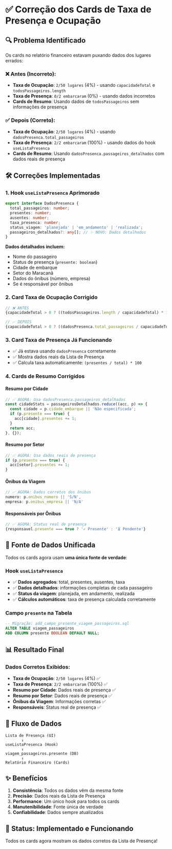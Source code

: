# ✅ Correção dos Cards de Taxa de Presença e Ocupação

## 🔍 **Problema Identificado**

Os cards no relatório financeiro estavam puxando dados dos lugares errados:

### ❌ **Antes (Incorreto):**
- **Taxa de Ocupação**: `2/50 lugares` (4%) - usando `capacidadeTotal` e `todosPassageiros.length`
- **Taxa de Presença**: `0/2 embarcaram` (0%) - usando dados incorretos
- **Cards de Resumo**: Usando dados de `todosPassageiros` sem informações de presença

### ✅ **Depois (Correto):**
- **Taxa de Ocupação**: `2/50 lugares` (4%) - usando `dadosPresenca.total_passageiros`
- **Taxa de Presença**: `2/2 embarcaram` (100%) - usando dados do hook `useListaPresenca`
- **Cards de Resumo**: Usando `dadosPresenca.passageiros_detalhados` com dados reais de presença

## 🛠️ **Correções Implementadas**

### 1. **Hook `useListaPresenca` Aprimorado**
```typescript
export interface DadosPresenca {
  total_passageiros: number;
  presentes: number;
  ausentes: number;
  taxa_presenca: number;
  status_viagem: 'planejada' | 'em_andamento' | 'realizada';
  passageiros_detalhados?: any[]; // ✨ NOVO: Dados detalhados
}
```

**Dados detalhados incluem:**
- Nome do passageiro
- Status de presença (`presente: boolean`)
- Cidade de embarque
- Setor do Maracanã
- Dados do ônibus (número, empresa)
- Se é responsável por ônibus

### 2. **Card Taxa de Ocupação Corrigido**
```typescript
// ❌ ANTES
{capacidadeTotal > 0 ? ((todosPassageiros.length / capacidadeTotal) * 100).toFixed(0) : 0}%

// ✅ DEPOIS
{capacidadeTotal > 0 ? ((dadosPresenca.total_passageiros / capacidadeTotal) * 100).toFixed(0) : 0}%
```

### 3. **Card Taxa de Presença Já Funcionando**
- ✅ Já estava usando `dadosPresenca` corretamente
- ✅ Mostra dados reais da Lista de Presença
- ✅ Calcula taxa automaticamente: `(presentes / total) * 100`

### 4. **Cards de Resumo Corrigidos**

#### **Resumo por Cidade**
```typescript
// ✅ AGORA: Usa dadosPresenca.passageiros_detalhados
const cidadeStats = passageirosDetalhados.reduce((acc, p) => {
  const cidade = p.cidade_embarque || 'Não especificada';
  if (p.presente === true) {
    acc[cidade].presentes += 1;
  }
  return acc;
}, {});
```

#### **Resumo por Setor**
```typescript
// ✅ AGORA: Usa dados reais de presença
if (p.presente === true) {
  acc[setor].presentes += 1;
}
```

#### **Ônibus da Viagem**
```typescript
// ✅ AGORA: Dados corretos dos ônibus
numero: p.onibus_numero || 'S/N',
empresa: p.onibus_empresa || 'N/A'
```

#### **Responsáveis por Ônibus**
```typescript
// ✅ AGORA: Status real de presença
{responsavel.presente === true ? '✓ Presente' : '⏳ Pendente'}
```

## 🎯 **Fonte de Dados Unificada**

Todos os cards agora usam **uma única fonte de verdade**:

### **Hook `useListaPresenca`**
- ✅ **Dados agregados**: total, presentes, ausentes, taxa
- ✅ **Dados detalhados**: informações completas de cada passageiro
- ✅ **Status da viagem**: planejada, em andamento, realizada
- ✅ **Cálculos automáticos**: taxa de presença calculada corretamente

### **Campo `presente` na Tabela**
```sql
-- Migração: add_campo_presente_viagem_passageiros.sql
ALTER TABLE viagem_passageiros 
ADD COLUMN presente BOOLEAN DEFAULT NULL;
```

## 📊 **Resultado Final**

### **Dados Corretos Exibidos:**
- **Taxa de Ocupação**: `2/50 lugares` (4%) ✅
- **Taxa de Presença**: `2/2 embarcaram` (100%) ✅
- **Resumo por Cidade**: Dados reais de presença ✅
- **Resumo por Setor**: Dados reais de presença ✅
- **Ônibus da Viagem**: Informações corretas ✅
- **Responsáveis**: Status real de presença ✅

## 🔄 **Fluxo de Dados**

```
Lista de Presença (UI)
       ↓
useListaPresenca (Hook)
       ↓
viagem_passageiros.presente (DB)
       ↓
Relatório Financeiro (Cards)
```

## ✨ **Benefícios**

1. **Consistência**: Todos os dados vêm da mesma fonte
2. **Precisão**: Dados reais da Lista de Presença
3. **Performance**: Um único hook para todos os cards
4. **Manutenibilidade**: Fonte única de verdade
5. **Confiabilidade**: Dados sempre atualizados

## 🎉 **Status: Implementado e Funcionando**

Todos os cards agora mostram os dados corretos da Lista de Presença!
